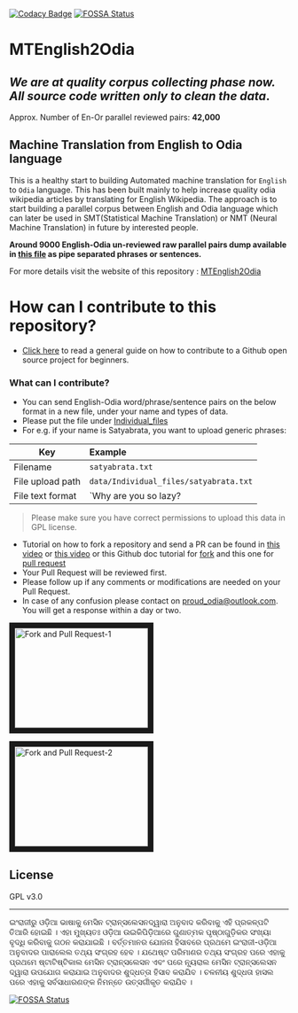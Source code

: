 [![Codacy Badge](https://api.codacy.com/project/badge/Grade/b3a25275798c4c129dc863b7e619f41c)](https://www.codacy.com/app/soumendrak/MTEnglish2Odia?utm_source=github.com&amp;utm_medium=referral&amp;utm_content=soumendrak/MTEnglish2Odia&amp;utm_campaign=Badge_Grade)
[![FOSSA Status](https://app.fossa.io/api/projects/git%2Bgithub.com%2Fsoumendrak%2FMTEnglish2Odia.svg?type=shield)](https://app.fossa.io/projects/git%2Bgithub.com%2Fsoumendrak%2FMTEnglish2Odia?ref=badge_shield)

# MTEnglish2Odia
## *We are at quality corpus collecting phase now. All source code written only to clean the data*.

Approx. Number of En-Or parallel reviewed pairs: **42,000**

## Machine Translation from English to Odia language
This is a healthy start to building Automated machine translation for `English` to `Odia` language.
This has been built mainly to help increase quality odia wikipedia articles by translating for English Wikipedia.
The approach is to start building a parallel corpus between English and Odia language which can later be used in SMT(Statistical Machine Translation) or NMT (Neural Machine Translation) in future by interested people.

**Around 9000 English-Odia un-reviewed raw parallel pairs dump available in [this file](/data/output/piped_pairs_raw_may_2019.csv) as pipe separated phrases or sentences.**

For more details visit the website of this repository : [MTEnglish2Odia](https://soumendrak.github.io/MTEnglish2Odia/)

# How can I contribute to this repository?
- [Click here](https://www.dataschool.io/how-to-contribute-on-github/) to read a general guide on how to contribute to a Github open source project for beginners.
### What can I contribute?
- You can send English-Odia word/phrase/sentence pairs on the below format in a new file, under your name and types of data.
- Please put the file under [Individual_files](https://github.com/soumendrak/MTEnglish2Odia/tree/master/data/input/Individual_files)  
- For e.g. if your name is Satyabrata, you want to upload generic phrases:    


| Key        | Example       |
| ------------- |:-------------|
| Filename      | `satyabrata.txt` |
| File upload path      | `data/Individual_files/satyabrata.txt`      |
| File text format | `Why are you so lazy?||ଆପଣ ଏତେ ଅଳସୁଆ କାହିଁକି `      |

> Please make sure you have correct permissions to upload this data in GPL license.
- Tutorial on how to fork a repository and send a PR can be found in [this video](https://www.youtube.com/watch?v=_NrSWLQsDL4) or [this video](https://www.youtube.com/watch?v=rgbCcBNZcdQ) or this Github doc tutorial for [fork](https://help.github.com/en/articles/fork-a-repo) and this one for [pull request](https://help.github.com/en/articles/creating-a-pull-request)
- Your Pull Request will be reviewed first.
- Please follow up if any comments or modifications are needed on your Pull Request.
- In case of any confusion please contact on proud_odia@outlook.com. You will get a response within a day or two.

<a href="http://www.youtube.com/watch?feature=player_embedded&v=_NrSWLQsDL4
" target="_blank"><img src="http://img.youtube.com/vi/_NrSWLQsDL4/0.jpg" 
alt="Fork and Pull Request-1" width="240" height="180" border="10" /></a>

<a href="http://www.youtube.com/watch?feature=player_embedded&v=rgbCcBNZcdQ
" target="_blank"><img src="http://img.youtube.com/vi/rgbCcBNZcdQ/0.jpg" 
alt="Fork and Pull Request-2" width="240" height="180" border="10" /></a>

## License
GPL v3.0

---
ଇଂରାଜୀରୁ ଓଡ଼ିଆ ଭାଷାକୁ ମେସିନ ଟ୍ରାନ୍ସଲେସନଦ୍ୱାରା ଅନୁବାଦ କରିବାକୁ ଏହି ପ୍ରକଳ୍ପଟି ତିଆରି ହୋଇଛି । ଏହା ମୁଖ୍ୟତଃ ଓଡ଼ିଆ ଉଇକିପିଡ଼ିଆରେ ଗୁଣାତ୍ମକ ପୃଷ୍ଠାଗୁଡ଼ିକର ସଂଖ୍ୟା ବୃଦ୍ଧି କରିବାକୁ ଗଠନ କରାଯାଇଛି । ବର୍ତ୍ତମାନର ଯୋଜନା ହିସାବରେ ପ୍ରଥମେ ଇଂରାଜୀ-ଓଡ଼ିଆ ଅନୁବାଦର ପାରାଲେଲ ତଥ୍ୟ ସଂଗ୍ରହ ହେବ । ଯଥେଷ୍ଟ ପରିମାଣର ତଥ୍ୟ ସଂଗ୍ରହ ପରେ ଏହାକୁ ପ୍ରଥମେ ଷ୍ଟାଟିଷ୍ଟିକାଲ ମେସିନ ଟ୍ରାନ୍ସଲେସନ ଏବଂ ପରେ ନ୍ୟୂରାଲ ମେସିନ ଟ୍ରାନ୍ସଲେସନ ଦ୍ୱାରା ଉପଯୋଗ କରାଯାଇ ଅନୁବାଦର ଶୁଦ୍ଧତ୍ତା ହିସାବ କରାଯିବ । ଚଳନୀୟ ଶୁଦ୍ଧତା ହାସଲ ପରେ ଏହାକୁ ସର୍ବସାଧାରଣଙ୍କ ନିମନ୍ତେ ଉତ୍ସର୍ଗୀକୃତ କରାଯିବ ।

[![FOSSA Status](https://app.fossa.io/api/projects/git%2Bgithub.com%2Fsoumendrak%2FMTEnglish2Odia.svg?type=large)](https://app.fossa.io/projects/git%2Bgithub.com%2Fsoumendrak%2FMTEnglish2Odia?ref=badge_large)
